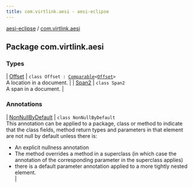 ```yaml
---
title: com.virtlink.aesi - aesi-eclipse
---
```


[aesi-eclipse](../index.html) / [com.virtlink.aesi](.)

## Package com.virtlink.aesi

### Types

| [Offset](-offset/index.html) | `class Offset : `[`Comparable`](https://kotlinlang.org/api/latest/jvm/stdlib/kotlin/-comparable/index.html)`<`[`Offset`](-offset/index.html)`>`<br>A location in a document. |
| [Span2](-span2/index.html) | `class Span2`<br>A span in a document. |

### Annotations

| [NonNullByDefault](-non-null-by-default/index.html) | `class NonNullByDefault`<br>This annotation can be applied to a package, class or method to indicate that the class fields, method return types and parameters in that element are not null by default unless there is:
* An explicit nullness annotation
* The method overrides a method in a superclass (in which case the annotation of the corresponding parameter in the superclass applies)
*  there is a default parameter annotation applied to a more tightly nested element.
<br> |


